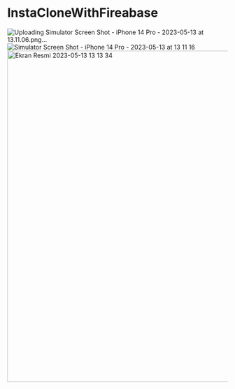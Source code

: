 # InstaCloneWithFireabase
![Uploading Simulator Screen Shot - iPhone 14 Pro - 2023-05-13 at 13.11.06.png…]()
![Simulator Screen Shot - iPhone 14 Pro - 2023-05-13 at 13 11 16](https://github.com/Eyupkosee/InstaCloneWithFireabase/assets/89103093/42b69cba-78cb-49b7-ada1-cbdb7e824215)
<img width="759" alt="Ekran Resmi 2023-05-13 13 13 34" src="https://github.com/Eyupkosee/InstaCloneWithFireabase/assets/89103093/25a5f23d-32ca-4891-9854-45ee5dbe82ab">

